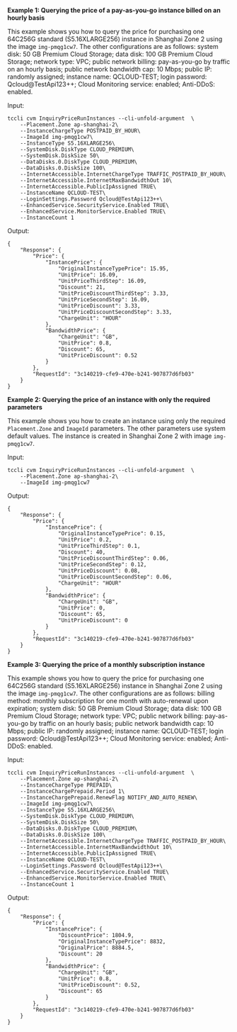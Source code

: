**Example 1: Querying the price of a pay-as-you-go instance billed on an hourly basis**

This example shows you how to query the price for purchasing one 64C256G standard (S5.16XLARGE256) instance in Shanghai Zone 2 using the image `img-pmqg1cw7`. The other configurations are as follows: system disk: 50 GB Premium Cloud Storage; data disk: 100 GB Premium Cloud Storage; network type: VPC; public network billing: pay-as-you-go by traffic on an hourly basis; public network bandwidth cap: 10 Mbps; public IP: randomly assigned; instance name: QCLOUD-TEST; login password: Qcloud@TestApi123++; Cloud Monitoring service: enabled; Anti-DDoS: enabled.

Input: 

```
tccli cvm InquiryPriceRunInstances --cli-unfold-argument  \
    --Placement.Zone ap-shanghai-2\
    --InstanceChargeType POSTPAID_BY_HOUR\
    --ImageId img-pmqg1cw7\
    --InstanceType S5.16XLARGE256\
    --SystemDisk.DiskType CLOUD_PREMIUM\
    --SystemDisk.DiskSize 50\
    --DataDisks.0.DiskType CLOUD_PREMIUM\
    --DataDisks.0.DiskSize 100\
    --InternetAccessible.InternetChargeType TRAFFIC_POSTPAID_BY_HOUR\
    --InternetAccessible.InternetMaxBandwidthOut 10\
    --InternetAccessible.PublicIpAssigned TRUE\
    --InstanceName QCLOUD-TEST\
    --LoginSettings.Password Qcloud@TestApi123++\
    --EnhancedService.SecurityService.Enabled TRUE\
    --EnhancedService.MonitorService.Enabled TRUE\
    --InstanceCount 1
```

Output: 
```
{
    "Response": {
        "Price": {
            "InstancePrice": {
                "OriginalInstanceTypePrice": 15.95,
                "UnitPrice": 16.09,
                "UnitPriceThirdStep": 16.09,
                "Discount": 21,
                "UnitPriceDiscountThirdStep": 3.33,
                "UnitPriceSecondStep": 16.09,
                "UnitPriceDiscount": 3.33,
                "UnitPriceDiscountSecondStep": 3.33,
                "ChargeUnit": "HOUR"
            },
            "BandwidthPrice": {
                "ChargeUnit": "GB",
                "UnitPrice": 0.8,
                "Discount": 65,
                "UnitPriceDiscount": 0.52
            }
        },
        "RequestId": "3c140219-cfe9-470e-b241-907877d6fb03"
    }
}
```

**Example 2: Querying the price of an instance with only the required parameters**

This example shows you how to create an instance using only the required `Placement.Zone` and `ImageId` parameters. The other parameters use system default values. The instance is created in Shanghai Zone 2 with image `img-pmqg1cw7`.

Input: 

```
tccli cvm InquiryPriceRunInstances --cli-unfold-argument  \
    --Placement.Zone ap-shanghai-2\
    --ImageId img-pmqg1cw7
```

Output: 
```
{
    "Response": {
        "Price": {
            "InstancePrice": {
                "OriginalInstanceTypePrice": 0.15,
                "UnitPrice": 0.2,
                "UnitPriceThirdStep": 0.1,
                "Discount": 40,
                "UnitPriceDiscountThirdStep": 0.06,
                "UnitPriceSecondStep": 0.12,
                "UnitPriceDiscount": 0.08,
                "UnitPriceDiscountSecondStep": 0.06,
                "ChargeUnit": "HOUR"
            },
            "BandwidthPrice": {
                "ChargeUnit": "GB",
                "UnitPrice": 0,
                "Discount": 65,
                "UnitPriceDiscount": 0
            }
        },
        "RequestId": "3c140219-cfe9-470e-b241-907877d6fb03"
    }
}
```

**Example 3: Querying the price of a monthly subscription instance**

This example shows you how to query the price for purchasing one 64C256G standard (S5.16XLARGE256) instance in Shanghai Zone 2 using the image `img-pmqg1cw7`. The other configurations are as follows: billing method: monthly subscription for one month with auto-renewal upon expiration; system disk: 50 GB Premium Cloud Storage; data disk: 100 GB Premium Cloud Storage; network type: VPC; public network billing: pay-as-you-go by traffic on an hourly basis; public network bandwidth cap: 10 Mbps; public IP: randomly assigned; instance name: QCLOUD-TEST; login password: Qcloud@TestApi123++; Cloud Monitoring service: enabled; Anti-DDoS: enabled.

Input: 

```
tccli cvm InquiryPriceRunInstances --cli-unfold-argument  \
    --Placement.Zone ap-shanghai-2\
    --InstanceChargeType PREPAID\
    --InstanceChargePrepaid.Period 1\
    --InstanceChargePrepaid.RenewFlag NOTIFY_AND_AUTO_RENEW\
    --ImageId img-pmqg1cw7\
    --InstanceType S5.16XLARGE256\
    --SystemDisk.DiskType CLOUD_PREMIUM\
    --SystemDisk.DiskSize 50\
    --DataDisks.0.DiskType CLOUD_PREMIUM\
    --DataDisks.0.DiskSize 100\
    --InternetAccessible.InternetChargeType TRAFFIC_POSTPAID_BY_HOUR\
    --InternetAccessible.InternetMaxBandwidthOut 10\
    --InternetAccessible.PublicIpAssigned TRUE\
    --InstanceName QCLOUD-TEST\
    --LoginSettings.Password Qcloud@TestApi123++\
    --EnhancedService.SecurityService.Enabled TRUE\
    --EnhancedService.MonitorService.Enabled TRUE\
    --InstanceCount 1
```

Output: 
```
{
    "Response": {
        "Price": {
            "InstancePrice": {
                "DiscountPrice": 1804.9,
                "OriginalInstanceTypePrice": 8832,
                "OriginalPrice": 8884.5,
                "Discount": 20
            },
            "BandwidthPrice": {
                "ChargeUnit": "GB",
                "UnitPrice": 0.8,
                "UnitPriceDiscount": 0.52,
                "Discount": 65
            }
        },
        "RequestId": "3c140219-cfe9-470e-b241-907877d6fb03"
    }
}
```

